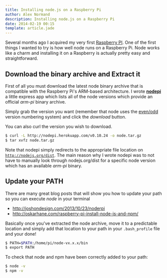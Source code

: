 ```yaml
---
title: Installing node.js on a Raspberry Pi
author: Alex Normand
description: Installing node.js on a Raspberry Pi
date: 2014-02-19 00:15
template: article.jade
---
```


Several months ago I acquired my very first [Raspberry PI](http://www.raspberrypi.org/).
One of the first things I wanted to try is how well node runs on a Raspberry Pi.
Node works like a charm and installing it on a Raspberry is actually pretty easy and straightforward.

<span class="more"></span>


Download the binary archive and Extract it
------------------------------------------
First of all you must download the latest node binary archive that is compatible with
the Raspberry Pi's ARM-based architecture.
I wrote **[nodepi](http://nodepi.herokuapp.com)** a little express app which lists all of the
node versions which provide an official *arm-pi* binary archive.

Simply grab the version you want (remember that node uses the
[even/odd](http://en.wikipedia.org/wiki/Software_versioning#Odd-numbered_versions_for_development_releases)
version numbering system) and click the *download* button.

You can also curl the version you wish to download.

```sh
$ curl -L http://nodepi.herokuapp.com/v0.10.24 -o node.tar.gz
$ tar xvfz node.tar.gz
```

Note that nodepi simply redirects to the appropriate file location on <code>http://nodejs.org/dist</code>.
The main reason why I wrote nodepi was to not have to manually look through nodejs.org/dist for
a specific node version which has an available *arm-pi* binary.

Update your PATH
----------------
There are many great blog posts that will show you how to update your path so you can
execute *node* in your terminal

 * http://joshondesign.com/2013/10/23/noderpi
 * http://oskarhane.com/raspberry-pi-install-node-js-and-npm/


Basically once you've extracted the node archive, move it to a predictable location
and simply add that location to your path in your <code>.bash_profile</code> file and your done!


```sh
$ PATH=$PATH:/home/pi/node-vx.x.x/bin
$ export PATH
```


To check that node and npm have been correctly added to your path:

```sh
$ node -v
$ npm -v
```

